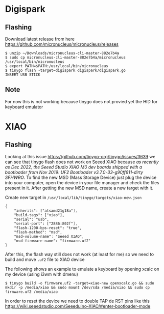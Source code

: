 # Digispark

## Flashing

Download latest release from here https://github.com/micronucleus/micronucleus/releases

```console
$ unzip ~/Downloads/micronucleus-cli-master-882e7b4a
$ sudo cp micronucleus-cli-master-882e7b4a/micronucleus /usr/local/bin/micronucleus
$ export PATH=$PATH:/usr/local/bin/micronucleus
$ tinygo flash -target=digispark digispark/digispark.go
INSERT USB STICK
```

## Note

For now this is not working because tinygo does not provied yet the HID for keyboard emulator


# XIAO

## Flashing

Looking at this issue https://github.com/tinygo-org/tinygo/issues/3639 we can see that tinygo flash does not work on Seeed XIAO because _as recently as Dec 2022, the Seeed Studio XIAO M0 dev boards shipped with a bootloader from Nov 2019: UF2 Bootloader v3.7.0-33-g90ff611-dirty SFHWRO_.
To find the new MSD (Mass Storage Device) just plug the device into your computer, open the device in your file manager and check the files present in it.
After getting the new MSD name, create a new target with it.

Create new target in `/usr/local/lib/tinygo/targets/xiao-new.json`

```console
{
    "inherits": ["atsamd21g18a"],
    "build-tags": ["xiao"],
    "serial": "usb",
    "serial-port": ["2886:802f"],
    "flash-1200-bps-reset": "true",
    "flash-method": "msd",
    "msd-volume-name": "Seeed XIAO",
    "msd-firmware-name": "firmware.uf2"
}
```

After this, the flash way still does not work (at least for me) so we need to build and move `.uf2` file to XIAO device

The following shows an example to emulate a keyboard by opening xcalc on my device (using i3wm with dmenu)

```console
$ tinygo build -o firmware.uf2 -target=xiao-new openxcalc.go && sudo mkdir -p /media/xiao && sudo mount /dev/sda /media/xiao && sudo cp firmware.uf2 /media/xiao
```

In order to reset the device we need to double TAP de RST pins like this https://wiki.seeedstudio.com/Seeeduino-XIAO/#enter-bootloader-mode
